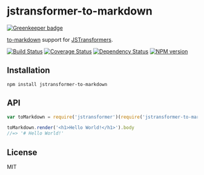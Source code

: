 # jstransformer-to-markdown

[![Greenkeeper badge](https://badges.greenkeeper.io/jstransformers/jstransformer-to-markdown.svg)](https://greenkeeper.io/)

[to-markdown](https://github.com/domchristie/to-markdown) support for [JSTransformers](http://github.com/jstransformers).

[![Build Status](https://img.shields.io/travis/jstransformers/jstransformer-to-markdown/master.svg)](https://travis-ci.org/jstransformers/jstransformer-to-markdown)
[![Coverage Status](https://img.shields.io/codecov/c/github/jstransformers/jstransformer-to-markdown/master.svg)](https://codecov.io/gh/jstransformers/jstransformer-to-markdown)
[![Dependency Status](https://img.shields.io/david/jstransformers/jstransformer-to-markdown/master.svg)](http://david-dm.org/jstransformers/jstransformer-to-markdown)
[![NPM version](https://img.shields.io/npm/v/jstransformer-to-markdown.svg)](https://www.npmjs.org/package/jstransformer-to-markdown)

## Installation

    npm install jstransformer-to-markdown

## API

```js
var toMarkdown = require('jstransformer')(require('jstransformer-to-markdown'));

toMarkdown.render('<h1>Hello World!</h1>').body
//=> '# Hello World!'
```

## License

MIT
